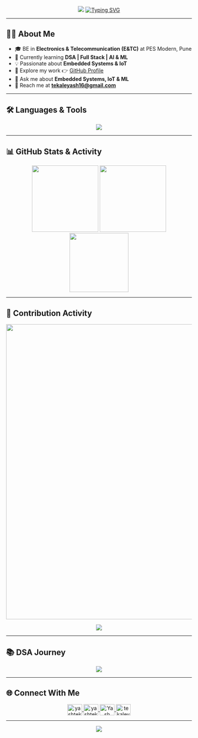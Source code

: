 <!-- Dark Mode Banner -->
<div align="center">
<img src="https://capsule-render.vercel.app/api?type=waving&color=0:000000,100:1e3c72&height=160&section=header&text=Yash%20Tekale&fontSize=50&fontAlignY=20&fontColor=ffffff&animation=fadeIn&desc=Electronics%20%7C%20Embedded%20%7C%20Full-Stack%20%7C%20AI-ML&descAlignY=50&descAlign=50"/>
<a href="https://github.com/yashtekale06">
<img src="https://readme-typing-svg.herokuapp.com?font=Fira+Code&weight=600&size=20&pause=1000&color=000000&center=true&vCenter=true&width=600&lines=Electronics+%26+Telecommunication+Engineer;Embedded+Systems+Developer;Full+Stack+Learner;AI+%7C+ML+Enthusiast;" alt="Typing SVG" />
  </a>
</div>

---

## 👨‍💻 About Me  
- 🎓 BE in **Electronics & Telecommunication (E&TC)** at PES Modern, Pune  
- 🌱 Currently learning **DSA | Full Stack | AI & ML**  
- 💡 Passionate about **Embedded Systems & IoT**  
- 📂 Explore my work 👉 [GitHub Profile](https://github.com/yashtekale06)  
- 💬 Ask me about **Embedded Systems, IoT & ML**  
- 📧 Reach me at **tekaleyash16@gmail.com**
---

## 🛠️ Languages & Tools  
<p align="center">
  <img src="https://skillicons.dev/icons?i=python,cpp,c,html,css,js,mysql,git,github,vscode,arduino,tensorflow,opencv,matlab,pandas&theme=dark" />
</p>

---

## 📊 GitHub Stats & Activity  
<div align="center">
  <img src="https://github-readme-stats.vercel.app/api?username=yashtekale06&show_icons=true&theme=tokyonight&hide_border=true&bg_color=0D1117" height="180"/>
  <img src="https://github-readme-streak-stats.herokuapp.com/?user=yashtekale06&theme=tokyonight&hide_border=true&background=0D1117" height="180"/>
</div>

<div align="center">
  <img src="https://github-readme-stats.vercel.app/api/top-langs?username=yashtekale06&layout=compact&theme=tokyonight&bg_color=0D1117&hide_border=true" height="160"/>
</div>

---
## 🚀 Contribution Activity  
<p align="center">
 <img src="https://ghchart.rshah.org/000000/yashtekale06" width="800" />
</p>

<!-- Heatmap style (like GitHub contributions) -->
<p align="center">
<img src="https://github-contribution-stats.vercel.app/api/?username=yashtekale06&theme=github-dark&hide_border=true#gh-dark-mode-only" />
 
</p>



---

## 📚 DSA Journey  
<p align="center">
   <a href="https://www.geeksforgeeks.org/user/user_w1128ep9t7u/">
      <img src="https://img.shields.io/badge/GeeksforGeeks-0D1117?style=for-the-badge&logo=geeksforgeeks&logoColor=00C853"/>
   </a>
</p>

---

## 🌐 Connect With Me  
<div align="center">
  <a href="https://instagram.com/yashtekale.03" target="blank">
    <img align="center" src="https://raw.githubusercontent.com/rahuldkjain/github-profile-readme-generator/master/src/images/icons/Social/instagram.svg" alt="yashtekale.03" height="30" width="40" />
  </a>
    
  <a href="https://twitter.com/yashtekale" target="blank">
    <img align="center" src="https://raw.githubusercontent.com/rahuldkjain/github-profile-readme-generator/master/src/images/icons/Social/twitter.svg" alt="yashtekale" height="30" width="40" />
  </a>
    
  <a href="https://linkedin.com/in/yash-tekale-6157ba246" target="blank">
    <img align="center" src="https://raw.githubusercontent.com/rahuldkjain/github-profile-readme-generator/master/src/images/icons/Social/linked-in-alt.svg" alt="Yash Tekale LinkedIn" height="30" width="40" />
  </a>
    
  <a href="mailto:tekaleyash16@gmail.com" target="_blank">
    <img align="center" src="https://i.pinimg.com/736x/a1/d1/4b/a1d14ba7881740c8c3e428a75132a2ae.jpg" alt="tekaleyash16@gmail.com" height="30" width="40" />
  </a>
</div>

---

<!-- Footer -->
<p align="center">
  <img src="https://capsule-render.vercel.app/api?type=waving&color=0:1e3c72,100:000000&height=100&section=footer&fontColor=ffffff"/>
</p>
